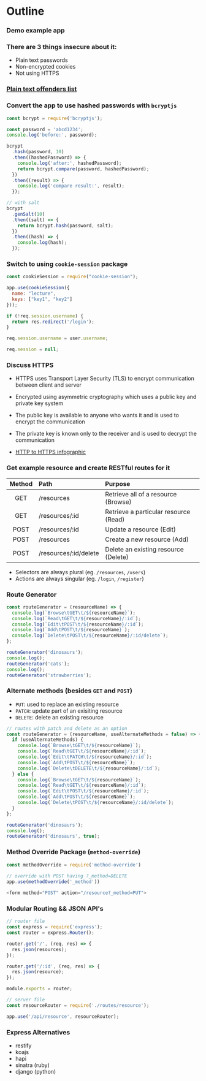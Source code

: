 # Outline

### Demo example app

### There are 3 things insecure about it:
* Plain text passwords
* Non-encrypted cookies
* Not using HTTPS

### [Plain text offenders list](https://github.com/plaintextoffenders/plaintextoffenders/blob/master/offenders.csv)

### Convert the app to use hashed passwords with `bcryptjs`

```js
const bcrypt = require('bcryptjs');

const password = 'abcd1234';
console.log('before:', password);

bcrypt
  .hash(password, 10)
  .then((hashedPassword) => {
    console.log('after:', hashedPassword);
    return bcrypt.compare(password, hashedPassword);
  })
  .then((result) => {
    console.log('compare result:', result);
  });

// with salt
bcrypt
  .genSalt(10)
  .then((salt) => {
    return bcrypt.hash(password, salt);
  })
  .then((hash) => {
    console.log(hash);
  });
```

### Switch to using `cookie-session` package

```js
const cookieSession = require("cookie-session");

app.use(cookieSession({
  name: "lecture",
  keys: ["key1", "key2"]
}));

if (!req.session.username) {
  return res.redirect('/login');
}

req.session.username = user.username;

req.session = null;
```

### Discuss HTTPS
* HTTPS uses Transport Layer Security (TLS) to encrypt communication between client and server
* Encrypted using asymmetric cryptography which uses a public key and private key system
* The public key is available to anyone who wants it and is used to encrypt the communication
* The private key is known only to the receiver and is used to decrypt the communication

* [HTTP to HTTPS infographic](https://www.brafton.com/wp-content/uploads/2024/04/Infographic-How-to-convert-HTTP-to-HTTPS-scaled-1.png)

### Get example resource and create RESTful routes for it

| **Method** | **Path** | **Purpose** |
|:---:|:---|:---|
| GET | /resources | Retrieve all of a resource (Browse) |
| GET | /resources/:id | Retrieve a particular resource (Read) |
| POST | /resources/:id | Update a resource (Edit) |
| POST | /resources | Create a new resource (Add) |
| POST | /resources/:id/delete | Delete an existing resource (Delete) |

* Selectors are always plural (eg. `/resources`, `/users`)
* Actions are always singular (eg. `/login`, `/register`)

### Route Generator

```js
const routeGenerator = (resourceName) => {
  console.log(`Browse\tGET\t/${resourceName}`);
  console.log(`Read\tGET\t/${resourceName}/:id`);
  console.log(`Edit\tPOST\t/${resourceName}/:id`);
  console.log(`Add\tPOST\t/${resourceName}`);
  console.log(`Delete\tPOST\t/${resourceName}/:id/delete`);
};

routeGenerator('dinosaurs');
console.log();
routeGenerator('cats');
console.log();
routeGenerator('strawberries');
```

### Alternate methods (besides `GET` and `POST`)
  - `PUT`: used to replace an existing resource
  - `PATCH`: update part of an exisiting resource
  - `DELETE`: delete an existing resource

```js
// routes with patch and delete as an option
const routeGenerator = (resourceName, useAlternateMethods = false) => {
  if (useAlternateMethods) {
    console.log(`Browse\tGET\t/${resourceName}`);
    console.log(`Read\tGET\t/${resourceName}/:id`);
    console.log(`Edit\tPATCH\t/${resourceName}/:id`);
    console.log(`Add\tPOST\t/${resourceName}`);
    console.log(`Delete\tDELETE\t/${resourceName}/:id`);
  } else {
    console.log(`Browse\tGET\t/${resourceName}`);
    console.log(`Read\tGET\t/${resourceName}/:id`);
    console.log(`Edit\tPOST\t/${resourceName}/:id`);
    console.log(`Add\tPOST\t/${resourceName}`);
    console.log(`Delete\tPOST\t/${resourceName}/:id/delete`);
  }
};

routeGenerator('dinosaurs');
console.log();
routeGenerator('dinosaurs', true);
```

### Method Override Package (`method-override`)

```js
const methodOverride = require('method-override')
 
// override with POST having ?_method=DELETE
app.use(methodOverride('_method'))

<form method="POST" action="/resource?_method=PUT">
```

### Modular Routing && JSON API's

```js
// router file
const express = require('express');
const router = express.Router();

router.get('/', (req, res) => {
  res.json(resources);
});

router.get('/:id', (req, res) => {
  res.json(resource);
});

module.exports = router;
```

```js
// server file
const resourceRouter = require('./routes/resource');

app.use('/api/resource', resourceRouter);
```

### Express Alternatives
  - restify
  - koajs
  - hapi
  - sinatra (ruby)
  - django (python)
